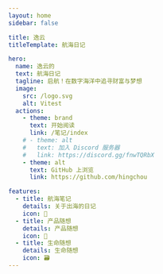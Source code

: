 ```yaml
---
layout: home
sidebar: false

title: 逸云
titleTemplate: 航海日记

hero:
  name: 逸云的
  text: 航海日记
  tagline: 启航！在数字海洋中追寻财富与梦想
  image:
    src: /logo.svg
    alt: Vitest
  actions:
    - theme: brand
      text: 开始阅读
      link: /笔记/index
    # - theme: alt
    #   text: 加入 Discord 服务器
    #   link: https://discord.gg/fnwTQRbX
    - theme: alt
      text: GitHub 上浏览
      link: https://github.com/hingchou

features:
  - title: 航海笔记
    details: 关于出海的日记
    icon: 📃
  - title: 产品随想
    details: 产品随想
    icon: 🚀
  - title: 生命随想
    details: 生命随想
    icon: 🗃
---
```


<HomePage />
